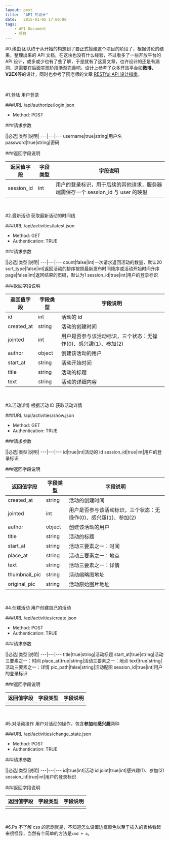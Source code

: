 ```yaml
---
layout: post
title:  "API 的设计"
date:   2015-01-05 17:00:00
tags:
    - API Document
    - 项目
---
```

#0.缘由
团队终于从开始的构想到了要正式搭建这个项目的阶段了，根据讨论的结果，整理出来的 API 文档，在这块也没有什么经验，不过看多了一些开放平台的 API 设计，或多或少也有了些了解，于是就有了这篇文章，也许设计的还是有漏洞，这需要在后面实现阶段渐渐完善吧。设计上参考了众多开放平台如**微博、V2EX**等的设计，同时也参考了阮老师的文章 [RESTful API 设计指南][restful_api]。

<br />

#1.登陆
用户登录

###URL
/api/authorize/login.json

* Method: POST

###请求参数

||必选|类型|说明|
---|---|---
username|true|string|用户名
password|true|string|密码


###返回字段说明

返回值字段|字段类型|字段说明|
---|---|---
session_id|int|用户的登录标识，用于后续的其他请求，服务器端需保存一个 session_id 与 user 的映射

<br />

#2.最新活动
获取最新活动的时间线

###URL
/api/activities/latest.json

* Method: GET
* Authentication: TRUE

###请求参数

||必选|类型|说明|
---|---|---
count|false|int|一次请求返回活动的数量，默认20
sort_type|false|int|返回活动的排序按照最新发布时间降序或活动开始时间升序
page|false|int|返回结果的页码，默认为1
session_id|true|int|用户的登录标识


###返回字段说明

返回值字段|字段类型|字段说明|
---|---|---
id|int|活动的 id
created_at|string|活动的创建时间
jointed|int|用户是否参与该活动标识，三个状态：无操作(0)、感兴趣(1)、参加(2)
author|object|创建该活动的用户
start_at|string|活动开始时间
title|string|活动的标题
text|string|活动的详细内容

<br />

#3.活动详情
根据活动 ID 获取活动详情

###URL
/api/activities/show.json

* Method: GET
* Authentication: TRUE

###请求参数

||必选|类型|说明|
---|---|---
id|true|int|活动的 id
session_id|true|int|用户的登录标识

###返回字段说明

返回值字段|字段类型|字段说明|
---|---|---
created_at|string|活动的创建时间
jointed|int|用户是否参与该活动标识，三个状态：无操作(0)、感兴趣(1)、参加(2)
author|object|创建该活动的用户
title|string|活动的标题
start_at|string|活动三要素之一：时间
place_at|string|活动三要素之一：地点
text|string|活动三要素之一：详情
thumbnail_pic|string|活动缩略图地址
original_pic|string|活动原始图片地址

<br />

#4.创建活动
用户创建自己的活动

###URL
/api/activities/create.json

* Method: POST
* Authentication: TRUE

###请求参数

||必选|类型|说明|
---|---|---
title|true|string|活动标题
start_at|true|string|活动三要素之一：时间
place_at|true|string|活动三要素之一：地点
text|true|string|活动三要素之一：详情
pic_path|false|string|活动配图
session_id|true|int|用户的登录标识


###返回字段说明

返回值字段|字段类型|字段说明|
---|---|---
|||

<br />

#5.对活动操作
用户对活动的操作，包含**参加**和**感兴趣**两种

###URL
/api/activities/change_state.json

* Method: POST
* Authentication: TRUE

###请求参数

||必选|类型|说明|
---|---|---
id|true|int|活动 id
joint|true|int|感兴趣(1)、参加(2)
session_id|true|int|用户的登录标识


###返回字段说明

返回值字段|字段类型|字段说明|
---|---|---
|||

<br />

#6.Ps
不了解 css 的悲剧就是，不知道怎么设置边框颜色以至于插入的表格看起来很怪异，当然有个简单的方法是`cmd + a`。

[restful_api]:http://www.ruanyifeng.com/blog/2014/05/restful_api.html
